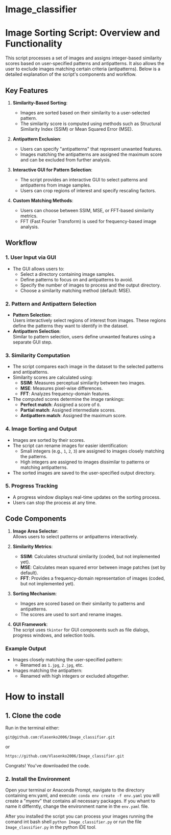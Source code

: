 # Image_classifier


# Image Sorting Script: Overview and Functionality

This script processes a set of images and assigns integer-based similarity scores based on user-specified patterns and antipatterns. It also allows the user to exclude images matching certain criteria (antipatterns). Below is a detailed explanation of the script's components and workflow.

## Key Features

1. **Similarity-Based Sorting**:  
   - Images are sorted based on their similarity to a user-selected pattern.
   - The similarity score is computed using methods such as Structural Similarity Index (SSIM) or Mean Squared Error (MSE).

2. **Antipattern Exclusion**:  
   - Users can specify "antipatterns" that represent unwanted features.
   - Images matching the antipatterns are assigned the maximum score and can be excluded from further analysis.

3. **Interactive GUI for Pattern Selection**:  
   - The script provides an interactive GUI to select patterns and antipatterns from image samples.
   - Users can crop regions of interest and specify rescaling factors.

4. **Custom Matching Methods**:  
   - Users can choose between SSIM, MSE, or FFT-based similarity metrics.
   - FFT (Fast Fourier Transform) is used for frequency-based image analysis.

## Workflow

### 1. **User Input via GUI**

- The GUI allows users to:
  - Select a directory containing image samples.
  - Define patterns to focus on and antipatterns to avoid.
  - Specify the number of images to process and the output directory.
  - Choose a similarity matching method (default: MSE).

### 2. **Pattern and Antipattern Selection**

- **Pattern Selection**:  
  Users interactively select regions of interest from images. These regions define the patterns they want to identify in the dataset.
- **Antipattern Selection**:  
  Similar to pattern selection, users define unwanted features using a separate GUI step.

### 3. **Similarity Computation**

- The script compares each image in the dataset to the selected patterns and antipatterns.
- Similarity scores are calculated using:
  - **SSIM**: Measures perceptual similarity between two images.
  - **MSE**: Measures pixel-wise differences.
  - **FFT**: Analyzes frequency-domain features.
- The computed scores determine the image rankings:
  - **Perfect match**: Assigned a score of `0`.
  - **Partial match**: Assigned intermediate scores.
  - **Antipattern match**: Assigned the maximum score.

### 4. **Image Sorting and Output**

- Images are sorted by their scores.  
- The script can rename images for easier identification:
  - Small integers (e.g., `1`, `2`, `3`) are assigned to images closely matching the patterns.
  - High integers are assigned to images dissimilar to patterns or matching antipatterns.
- The sorted images are saved to the user-specified output directory.

### 5. **Progress Tracking**

- A progress window displays real-time updates on the sorting process.
- Users can stop the process at any time.

## Code Components

1. **Image Area Selector**:  
   Allows users to select patterns or antipatterns interactively.

2. **Similarity Metrics**:
   - **SSIM**: Calculates structural similarity (coded, but not implemented yet).
   - **MSE**: Calculates mean squared error between image patches (set by default).
   - **FFT**: Provides a frequency-domain representation of images (coded, but not implemented yet).

3. **Sorting Mechanism**:
   - Images are scored based on their similarity to patterns and antipatterns.
   - The scores are used to sort and rename images.

4. **GUI Framework**:  
   The script uses `tkinter` for GUI components such as file dialogs, progress windows, and selection tools.

### Example Output
- Images closely matching the user-specified pattern:
  - Renamed as `1.jpg`, `2.jpg`, etc.
- Images matching the antipattern:
  - Renamed with high integers or excluded altogether.

# How to install 

## 1. Clone the code

Run in the terminal either:

`git@github.com:Vlasenko2006/Image_classifier.git`

or 

`https://github.com/Vlasenko2006/Image_classifier.git`

Congrats! You've downloaded the code. 



### 2. Install the Environment

Open your terminal or Anaconda Prompt, navigate to the directory containing env.yaml, and execute:
`conda env create -f env.yaml`
you will create a "myenv" that contains all necessary packages. If you whant to name it differntly, change the environment name in the `env.yaml` file.

After you installed the script you can process your images running the comand int bash shell `python Image_classifier.py`  or run the file `Image_classifier.py` in the python IDE tool.


